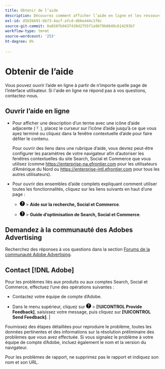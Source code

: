 ```yaml
---
title: Obtenir de l’aide
description: Découvrez comment afficher l’aide en ligne et les ressources de la communauté et comment obtenir une assistance technique.
exl-id: d5b5b691-bb73-4acf-afcd-d66e444c1f6c
source-git-commit: 0a858fb9437439d2755f1a9679b0849c614293b7
workflow-type: tm+mt
source-wordcount: '253'
ht-degree: 0%

---
```


# Obtenir de l’aide

Vous pouvez ouvrir l’aide en ligne à partir de n’importe quelle page de l’interface utilisateur. Si l&#39;aide en ligne ne répond pas à vos questions, contactez-nous.

## Ouvrir l’aide en ligne

* Pour afficher une description d’un terme avec une icône d’aide adjacente (![Icône Aide](/help/search-social-commerce/assets/help-field.png "Icône Aide") ), placez le curseur sur l’icône d’aide jusqu’à ce que vous ayez terminé ou cliquez dans la fenêtre contextuelle d’aide pour faire défiler le contenu.

  Pour ouvrir des liens dans une rubrique d’aide, vous devrez peut-être configurer les paramètres de votre navigateur afin d’autoriser les fenêtres contextuelles du site Search, Social et Commerce que vous utilisez (comme https://enterprise-na.efrontier.com pour les utilisateurs d’Amérique du Nord ou https://enterprise-intl.efrontier.com pour tous les autres utilisateurs).

* Pour ouvrir des ensembles d’aide complets expliquant comment utiliser toutes les fonctionnalités, cliquez sur les liens suivants en haut d’une page :

   * ![Aide](/help/search-social-commerce/assets/help-main-menu.png "Aide") > **Aide sur la recherche, Social et Commerce**.

   * ![Aide](/help/search-social-commerce/assets/help-main-menu.png "Aide") > **Guide d’optimisation de Search, Social et Commerce**.

## Demandez à la communauté des Adobes Advertising

Recherchez des réponses à vos questions dans la section [Forums de la communauté Adobe Advertising](https://experienceleaguecommunities.adobe.com/t5/adobe-advertising-cloud/ct-p/adobe-advertising-cloud-community).

## Contact [!DNL Adobe]

Pour les problèmes liés aux produits ou aux comptes Search, Social et Commerce, effectuez l’une des opérations suivantes :

* Contactez votre équipe de compte d’Adobe.

* Dans le menu supérieur, cliquez sur ![Aide](/help/search-social-commerce/assets/help-main-menu.png "Aide") > **[!UICONTROL Provide Feedback]**, saisissez votre message, puis cliquez sur **[!UICONTROL Send Feedback]**. |

Fournissez des étapes détaillées pour reproduire le problème, toutes les données pertinentes et des informations sur la résolution préliminaire des problèmes que vous avez effectuée. Si vous signalez le problème à votre équipe de compte d’Adobe, incluez également le nom et la version du navigateur.

Pour les problèmes de rapport, ne supprimez pas le rapport et indiquez son nom et son URL.
